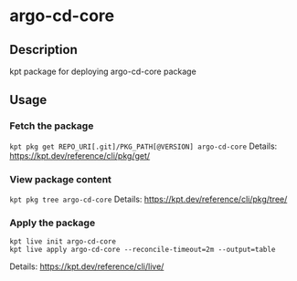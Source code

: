 # argo-cd-core

## Description
kpt package for deploying argo-cd-core package

## Usage

### Fetch the package
`kpt pkg get REPO_URI[.git]/PKG_PATH[@VERSION] argo-cd-core`
Details: https://kpt.dev/reference/cli/pkg/get/

### View package content
`kpt pkg tree argo-cd-core`
Details: https://kpt.dev/reference/cli/pkg/tree/

### Apply the package
```
kpt live init argo-cd-core
kpt live apply argo-cd-core --reconcile-timeout=2m --output=table
```
Details: https://kpt.dev/reference/cli/live/
